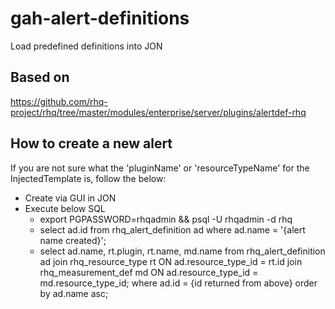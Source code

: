 # gah-alert-definitions
Load predefined definitions into JON

## Based on
https://github.com/rhq-project/rhq/tree/master/modules/enterprise/server/plugins/alertdef-rhq

## How to create a new alert
If you are not sure what the 'pluginName' or 'resourceTypeName' for the InjectedTemplate is, follow the below:
- Create via GUI in JON
- Execute below SQL
  - export PGPASSWORD=rhqadmin && psql -U rhqadmin -d rhq
  - select ad.id from rhq_alert_definition ad
    where ad.name = '{alert name created}';
  - select ad.name, rt.plugin, rt.name, md.name from rhq_alert_definition ad
    join rhq_resource_type rt ON ad.resource_type_id = rt.id
    join rhq_measurement_def md ON ad.resource_type_id = md.resource_type_id;
    where ad.id = {id returned from above}
    order by ad.name asc;
